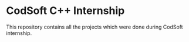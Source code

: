 # CodSoft C++ Internship

This repository contains all the projects which were done during CodSoft internship.
